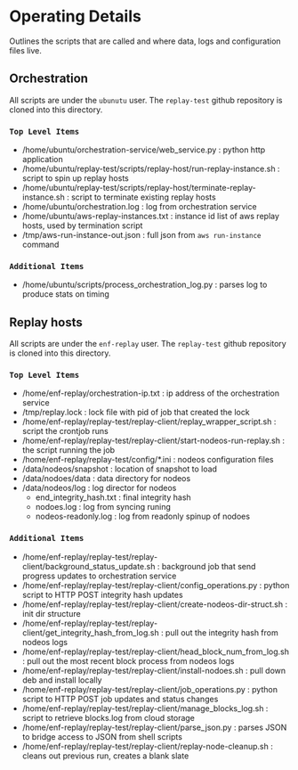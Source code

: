 # Operating Details

Outlines the scripts that are called and where data, logs and configuration files live.

## Orchestration

All scripts are under the `ubunutu` user. The `replay-test` github repository is cloned into this directory.
### `Top Level Items`
- /home/ubuntu/orchestration-service/web_service.py : python http application
- /home/ubuntu/replay-test/scripts/replay-host/run-replay-instance.sh : script to spin up replay hosts
- /home/ubuntu/replay-test/scripts/replay-host/terminate-replay-instance.sh : script to terminate existing replay hosts
- /home/ubuntu/orchestration.log : log from orchestration service
- /home/ubuntu/aws-replay-instances.txt : instance id list of aws replay hosts, used by termination script
- /tmp/aws-run-instance-out.json : full json from `aws run-instance` command

### `Additional Items`
- /home/ubuntu/scripts/process_orchestration_log.py : parses log to produce stats on timing

## Replay hosts
All scripts are under the `enf-replay` user. The `replay-test` github repository is cloned into this directory.

### `Top Level Items`
- /home/enf-replay/orchestration-ip.txt : ip address of the orchestration service
- /tmp/replay.lock : lock file with pid of job that created the lock
- /home/enf-replay/replay-test/replay-client/replay_wrapper_script.sh : script the crontjob runs
- /home/enf-replay/replay-test/replay-client/start-nodeos-run-replay.sh : the script running the job
- /home/enf-replay/replay-test/config/*.ini : nodeos configuration files
- /data/nodeos/snapshot : location of snapshot to load
- /data/nodoes/data : data directory for nodeos
- /data/nodeos/log : log director for nodeos
  - end_integrity_hash.txt : final integrity hash
  - nodoes.log : log from syncing runing
  - nodeos-readonly.log : log from readonly spinup of nodoes

### `Additional Items`
  - /home/enf-replay/replay-test/replay-client/background_status_update.sh : background job that send progress updates to orchestration service
  - /home/enf-replay/replay-test/replay-client/config_operations.py : python script to HTTP POST integrity hash updates
  - /home/enf-replay/replay-test/replay-client/create-nodeos-dir-struct.sh : init dir structure
  - /home/enf-replay/replay-test/replay-client/get_integrity_hash_from_log.sh : pull out the integrity hash from nodeos logs
  - /home/enf-replay/replay-test/replay-client/head_block_num_from_log.sh : pull out the most recent block process from nodeos logs
  - /home/enf-replay/replay-test/replay-client/install-nodoes.sh : pull down deb and install locally
  - /home/enf-replay/replay-test/replay-client/job_operations.py : python script to HTTP POST job updates and status changes
  - /home/enf-replay/replay-test/replay-client/manage_blocks_log.sh : script to retrieve blocks.log from cloud storage
  - /home/enf-replay/replay-test/replay-client/parse_json.py : parses JSON to bridge access to JSON from shell scripts
  - /home/enf-replay/replay-test/replay-client/replay-node-cleanup.sh : cleans out previous run, creates a blank slate
